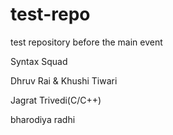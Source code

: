 
# test-repo
test repository before the main event 

Syntax Squad



Dhruv Rai & Khushi Tiwari


Jagrat Trivedi(C/C++)


bharodiya radhi


